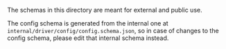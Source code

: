 The schemas in this directory are meant for external and public use.

The config schema is generated from the internal one at `internal/driver/config/config.schema.json`, so in case of
changes to the config schema, please edit that internal schema instead.
